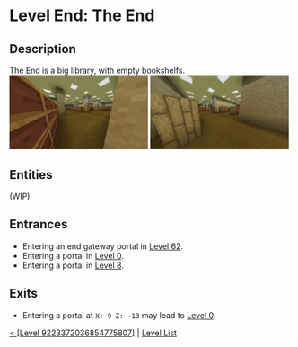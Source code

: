 # Level End: The End

## Description
The End is a big library, with empty bookshelfs.<br/>
<img src="./img/Level_10000_0.png" width="49%" />
<img src="./img/Level_10000_1.png" width="49%" />

## Entities
(WIP)

## Entrances
* Entering an end gateway portal in <a href="./Level_62.md">Level 62</a>.
* Entering a portal in <a href="./Level_0.md">Level 0</a>.
* Entering a portal in <a href="./Level_8.md">Level 8</a>.

## Exits
* Entering a portal at `X: 9 Z: -13` may lead to <a href="./Level_0.md">Level 0</a>.

<a href="./Level_9223372036854775807.md">< [Level 9223372036854775807]</a> | <a href="./Levels.md">Level List</a>